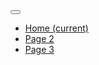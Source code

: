 <link rel="stylesheet" href="https://stackpath.bootstrapcdn.com/bootstrap/4.4.1/css/bootstrap.min.css" integrity="sha384-Vkoo8x4CGsO3+Hhxv8T/Q5PaXtkKtu6ug5TOeNV6gBiFeWPGFN9MuhOf23Q9Ifjh" crossorigin="anonymous">

<nav class="navbar navbar-expand-lg navbar-light bg-light">
    <button class="navbar-toggler" type="button" data-toggle="collapse" data-target="#navbarNav" aria-controls="navbarNav" aria-expanded="false" aria-label="Toggle navigation">
      <span class="navbar-toggler-icon"></span>
    </button>
    <div class="collapse navbar-collapse" id="navbarNav">
      <ul class="navbar-nav">
        <li class="nav-item">
          <a class="nav-link" href="index.html">Home <span class="sr-only">(current)</span></a>
        </li>
        <li class="nav-item">
          <a class="nav-link" href="page2.html">Page 2</a>
        </li>
        <li class="nav-item active">
          <a class="nav-link" href="page3.html">Page 3</a>
        </li>
      </ul>
    </div>
  </nav>